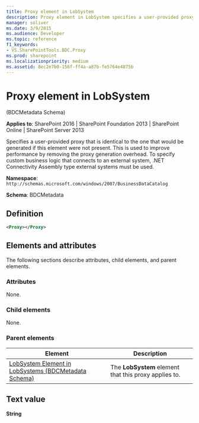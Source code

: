 ```yaml
---
title: Proxy element in LobSystem
description: Proxy element in LobSystem specifies a user-provided proxy that is identical to the one that would be generated if this element were not present.
manager: soliver
ms.date: 3/9/2015
ms.audience: Developer
ms.topic: reference
f1_keywords:
- VS.SharePointTools.BDC.Proxy
ms.prod: sharepoint
ms.localizationpriority: medium
ms.assetid: 8ec2e7b0-156f-ff4a-a87b-fe5764e4875b
---
```


# Proxy element in LobSystem 

(BDCMetadata Schema)

**Applies to**: SharePoint 2016 | SharePoint Foundation 2013 | SharePoint Online | SharePoint Server 2013

Specifies a user-provided proxy that is identical to the one that would be generated if this element were not present. This is used to improve performance by removing the proxy generation overhead. To specify custom business logic that connects to an external system, .NET Connectivity Assembly type external systems must be used.

**Namespace**: `http://schemas.microsoft.com/windows/2007/BusinessDataCatalog`

**Schema**: BDCMetadata

## Definition

```XML
<Proxy></Proxy>
```

## Elements and attributes

The following sections describe attributes, child elements, and parent elements.

### Attributes

None.

### Child elements

None.

### Parent elements

|Element|Description|
|-------|-----------|
[LobSystem Element in LobSystems (BDCMetadata Schema)](lobsystem-element-in-lobsystems-bdcmetadata-schema.md)|The **LobSystem** element that this proxy applies to.|

## Text value

**String**








